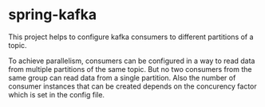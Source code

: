 # spring-kafka
This project helps to configure kafka consumers to different partitions of a topic.

To achieve parallelism, consumers can be configured in a way to read data from multiple partitions of the same topic.
But no two consumers from the same group can read data from a single partition.
Also the number of consumer instances that can be created depends on the concurency factor which is set in the config file.
